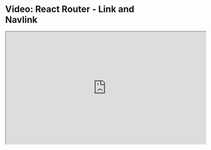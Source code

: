 # Video: React Router - Link and Navlink

<iframe src="https://scrimba.com/scrim/co1254af896a4347277aadde8?pl=pXZKQAB" width="640" height="360" allowfullscreen="allowfullscreen" allow="autoplay; fullscreen; picture-in-picture"></iframe>
